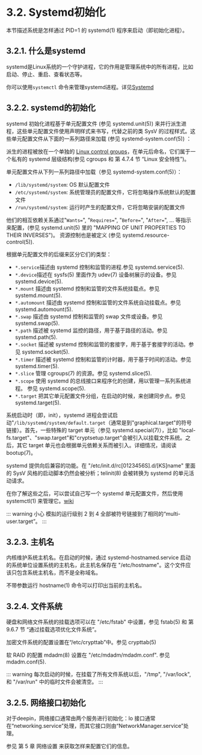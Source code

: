 # 3.2. Systemd初始化

本节描述系统是怎样通过 PID=1 的 systemd(1) 程序来启动（即初始化进程）。

## 3.2.1. 什么是systemd

systemd是Linux系统的一个守护进程，它的作用是管理系统中的所有进程，比如启动、停止、重启、查看状态等。

你可以使用`systemctl`  命令来管理systemd进程。详见[Systemd](https://wiki.deepin.org/zh/Systemd)

## 3.2.2. systemd的初始化

systemd 初始化进程基于单元配置文件 (参见 systemd.unit(5)) 来并行派生进程，这些单元配置文件使用声明样式来书写，代替之前的类 SysV 的过程样式。这些单元配置文件从下面的一系列路径来加载 (参见 systemd-system.conf(5)) ：

派生的进程被放在一个单独的 [Linux control groups](https://www.kernel.org/doc/html/latest/admin-guide/cgroup-v2.html)，在单元后命名，它们属于一个私有的 systemd 层级结构(参见 cgroups 和 第 4.7.4 节 “Linux 安全特性”)。

单元配置文件从下列一系列路径中加载（参见 systemd-system.conf(5)）：

- `/lib/systemd/system`: OS 默认配置文件
- `/etc/systemd/system`: 系统管理员的配置文件，它将忽略操作系统默认的配置文件
- `/run/systemd/system`: 运行时产生的配置文件，它将忽略安装的配置文件

他们的相互依赖关系通过"`Wants=`", "`Requires=`", "`Before=`", "`After=`", … 等指示来配置，(参见 systemd.unit(5) 里的 "MAPPING OF UNIT PROPERTIES TO THEIR INVERSES")。 资源控制也是被定义 (参见 systemd.resource-control(5)).

根据单元配置文件的后缀来区分它们的类型：

- `*.service`描述由 systemd 控制和监管的进程.参见 systemd.service(5).
- `*.device`描述在 sysfs(5) 里面作为 udev(7) 设备树展示的设备。参见 systemd.device(5).
- `*.mount` 描述由 systemd 控制和监管的文件系统挂载点。参见 systemd.mount(5).
- `*.automount` 描述由 systemd 控制和监管的文件系统自动挂载点。参见 systemd.automount(5).
- `*.swap` 描述由 systemd 控制和监管的 swap 文件或设备。参见 systemd.swap(5).
- `*.path` 描述被 systemd 监控的路径，用于基于路径的活动。参见 systemd.path(5).
- `*.socket` 描述被 systemd 控制和监管的套接字，用于基于套接字的活动。参见 systemd.socket(5).
- `*.timer` 描述被 systemd 控制和监管的计时器，用于基于时间的活动。参见 systemd.timer(5).
- `*.slice` 管理 cgroups(7) 的资源。参见 systemd.slice(5).
- `*.scope` 使用 systemd 的总线接口来程序化的创建，用以管理一系列系统进程。 参见 systemd.scope(5).
- `*.target` 把其它单元配置文件分组，在启动的时候，来创建同步点。参见systemd.target(5).

系统启动时（即，init），systemd 进程会尝试启动"`/lib/systemd/system/default.target`（通常是到"graphical.target"的符号链接）。首先，一些特殊的 target 单元（参见 systemd.special(7)），比如 "local-fs.target"、"swap.target"和"cryptsetup.target"会被引入以挂载文件系统。之后，其它 target 单元也会根据单元依赖关系而被引入。详细情况，请阅读 bootup(7)。

systemd 提供向后兼容的功能。在 "/etc/init.d/rc[0123456S].d/[KS]name" 里面的 SysV 风格的启动脚本仍然会被分析；telinit(8) 会被转换为 systemd 的单元活动请求。

在你了解这些之后，可以尝试自己写一个 systemd 单元配置文件，然后使用 systemctl(1) 来管理它。[wiki](https://wiki.deepin.org/zh/%E5%A6%82%E4%BD%95%E8%87%AA%E5%B7%B1%E5%86%99%E4%B8%80%E4%B8%AA%E5%BC%80%E6%9C%BA%E8%87%AA%E5%90%AF%E5%8A%A8%E6%9C%8D%E5%8A%A1%EF%BC%9F)

::: warning 小心
模拟的运行级别 2 到 4 全部被符号链接到了相同的“multi-user.target”。
:::

## 3.2.3. 主机名

内核维护系统主机名。在启动的时候，通过 systemd-hostnamed.service 启动的系统单位设置系统的主机名，此主机名保存在 "/etc/hostname"。这个文件应该只包含系统主机名，而不是全称域名。

不带参数运行 hostname(1) 命令可以打印出当前的主机名。

## 3.2.4. 文件系统

硬盘和网络文件系统的挂载选项可以在 "/etc/fstab" 中设置，参见 fstab(5) 和 第 9.6.7 节 “通过挂载选项优化文件系统”。

加密文件系统的配置设置在“/etc/crypttab”中。参见 crypttab(5)

软 RAID 的配置 mdadm(8) 设置在 "/etc/mdadm/mdadm.conf". 参见 mdadm.conf(5).

::: warning
每次启动的时候，在挂载了所有文件系统以后，"/tmp", "/var/lock", 和 "/var/run" 中的临时文件会被清空。
:::

## 3.2.5. 网络接口初始化

对于deepin，网络接口通常由两个服务进行初始化：lo 接口通常在“networking.service”处理，而其它接口则由“NetworkManager.service”处理。

参见 第 5 章 网络设置 来获取怎样来配置它们的信息。
